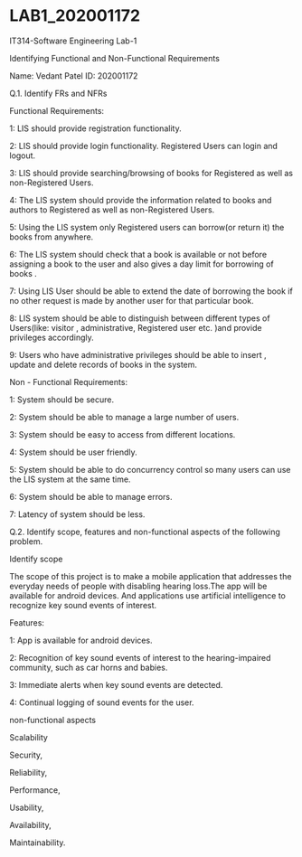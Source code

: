 # LAB1_202001172

IT314-Software Engineering Lab-1

Identifying Functional and Non-Functional Requirements

Name: Vedant Patel
ID: 202001172


Q.1. Identify FRs and NFRs

Functional Requirements:

1: LIS should provide registration functionality.

2: LIS should provide login functionality. Registered Users can login and logout.

3: LIS should provide searching/browsing of books for Registered as well as         non-Registered Users.

4: The LIS system should provide the information related to books and authors to Registered as well as non-Registered Users.

5: Using the LIS system only  Registered users can borrow(or return it) the books from anywhere.  

6: The LIS system should check that a book is available or not before assigning a book to the user and also gives a day limit for borrowing of books . 

7: Using LIS  User should be able to extend the date of borrowing the book if no other request is made by another user for that particular book.

8: LIS system should be able to distinguish between different types of Users(like: visitor , administrative, Registered user etc. )and provide privileges accordingly.

9: Users who have administrative privileges should be able to insert , update and delete records of books in the system.



Non - Functional Requirements:

1: System should be secure.

2: System should be able to manage a large number of users.

3: System should be easy to access from different locations.

4: System should be user friendly.

5: System should be able to do concurrency control so many users can use the LIS system at the same time.

6: System should be able to manage errors.

7: Latency of system should be less.

Q.2. Identify scope, features and non-functional aspects of the following problem.

Identify scope

The scope of this project is to make a mobile application that addresses the everyday needs of people with disabling hearing loss.The app will be available for android devices. And applications use artificial intelligence to recognize key sound events of interest.

Features:

1: App is available for android devices.

2: Recognition of key sound events of interest to the hearing-impaired community, such as car horns and babies.

3: Immediate alerts when key sound events are detected.

4: Continual logging of sound events for the user. 

non-functional aspects

Scalability

Security,

Reliability,

Performance,

Usability,

Availability,

Maintainability.
